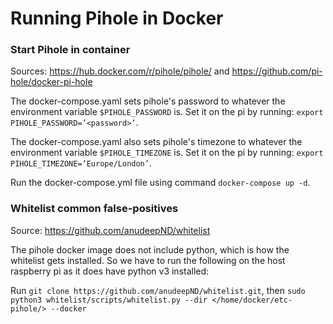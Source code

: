 # Running Pihole in Docker

### Start Pihole in container

Sources: https://hub.docker.com/r/pihole/pihole/ and https://github.com/pi-hole/docker-pi-hole

The docker-compose.yaml sets pihole's password to whatever the environment variable  `$PIHOLE_PASSWORD` is. Set it on the pi by running: `export PIHOLE_PASSWORD=’<password>’`.

The docker-compose.yaml also sets pihole's timezone to whatever the environment variable  `$PIHOLE_TIMEZONE` is. Set it on the pi by running: `export PIHOLE_TIMEZONE=’Europe/London’`.

Run the docker-compose.yml file using command `docker-compose up -d`.

### Whitelist common false-positives

Source: https://github.com/anudeepND/whitelist

The pihole docker image does not include python, which is how the whitelist gets installed. So we have to run the following on the host raspberry pi as it does have python v3 installed:

Run `git clone https://github.com/anudeepND/whitelist.git`, then `sudo python3 whitelist/scripts/whitelist.py --dir </home/docker/etc-pihole/> --docker`
